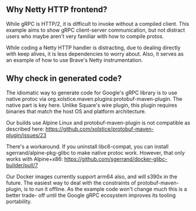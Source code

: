 ## Why Netty HTTP frontend?
While gRPC is HTTP/2, it is difficult to invoke without a compiled client. This
example aims to show gRPC client-server communication, but not distract users
who maybe aren't very familiar with how to compile protos.

While coding a Netty HTTP handler is distracting, due to dealing directly with
keep alives, it is less dependencies to worry about. Also, it serves as an
example of how to use Brave's Netty instrumentation.

## Why check in generated code?

The idiomatic way to generate code for Google's gRPC library is to use native
protoc via org.xolstice.maven.plugins:protobuf-maven-plugin. The native part
is key here. Unlike Square's wire plugin, this plugin requires binaries that
match the host OS and platform architecture.

Our builds use Alpine Linux and protobuf-maven-plugin is not compatible as
described here: https://github.com/xolstice/protobuf-maven-plugin/issues/23

There's a workaround. If you uninstall libc6-compat, you can install
sgerrand/alpine-pkg-glibc to make native protoc work. However, that only works
with Alpine+x86: https://github.com/sgerrand/docker-glibc-builder/pull/7

Our Docker images currently support arm64 also, and will s390x in the future.
The easiest way to deal with the constraints of protobuf-maven-plugin, is to
run it offline. As the example code won't change much this is a better trade-
off until the Google gRPC ecosystem improves its tooling portability.
